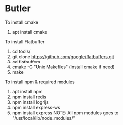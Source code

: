 # Butler
To install cmake
1. apt install cmake

To install Flatbuffer
1. cd tools/
2. git clone https://github.com/google/flatbuffers.git
3. cd flatbuffers
4. cmake -G "Unix Makefiles" (install cmake if need)
5. make

To install npm & required modules
1. apt install npm
2. npm install redis
3. npm install log4js
4. npm install express-ws
5. npm install express
NOTE: All npm modules goes to "/usr/local/lib/node_modules/"

